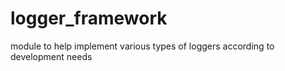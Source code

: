 # logger_framework
module to help implement various types of loggers according to development needs
